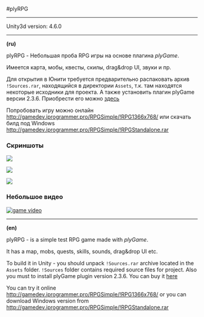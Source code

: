 #plyRPG

---
 
 Unity3d version: 4.6.0
 
---

**(ru)**

plyRPG - Небольшая проба RPG игры на основе плагина *plyGame*.

Имеется карта, мобы, квесты, скилы, drag&drop UI, звуки и пр.

Для открытия в Юнити требуется предварительно распаковать архив `!Sources.rar`, находящийся  в директории `Assets`, т.к. там находятся некоторые исходники для проекта.
А также установить плагин plyGame версии 2.3.6. Приобрести его можно [здесь](https://www.assetstore.unity3d.com/en/#!/content/9694)


Попробовать игру можно онлайн http://gamedev.iprogrammer.pro/RPGSimple/!RPG1366x768/  или скачать билд под Windows http://gamedev.iprogrammer.pro/RPGSimple/!RPGStandalone.rar

### Скриншоты

![](http://gamedev.iprogrammer.pro/RPGSimple/screenshots/screenshot_1.jpg)

![](http://gamedev.iprogrammer.pro/RPGSimple/screenshots/screenshot_2.jpg)

![](http://gamedev.iprogrammer.pro/RPGSimple/screenshots/screenshot_3.jpg)

### Небольшое видео

[![game video](http://gamedev.iprogrammer.pro/RPGSimple/screenshots/screenshot_4.jpg)](https://youtu.be/jAK-snzXe5I "game video - click to watch")

---


**(en)**


plyRPG - is a simple test RPG game made with *plyGame*.

It has a map, mobs, quests, skills, sounds, drag&drop UI etc.

To build it in Unity - you should unpack `!Sources.rar` archive located in the `Assets` folder. `!Sources` folder contains required source files for project.
Also you must to install plyGame plugin version 2.3.6. You can buy it [here](https://www.assetstore.unity3d.com/en/#!/content/9694)

You can try it online http://gamedev.iprogrammer.pro/RPGSimple/!RPG1366x768/  or you can download Windows version from http://gamedev.iprogrammer.pro/RPGSimple/!RPGStandalone.rar

